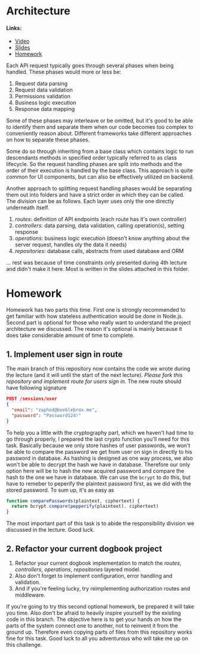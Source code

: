 # Architecture

#### Links:
- [Video](https://www.youtube.com/watch?v=WTjDXXl8nNc&list=PLfX7tWavkVjBVmmZOU5sWuyutpekJ6KNP&index=4)
- [Slides](https://docs.google.com/presentation/d/1DSO94OQoig2PJSDWmhupqDoLVEApFeFX4Az0gkJ88G0/edit#slide=id.g40dd3244bc_0_2)
- [Homework](#homework)

Each API request typically goes through several phases when being handled. These phases would more or less be:

 1. Request data parsing
 2. Request data validation
 3. Permissions validation
 4. Business logic execution
 5. Response data mapping

Some of these phases may interleave or be omitted, but it's good to be able to identify them and separate them
when our code becomes too complex to conveniently reason about. Different frameworks take different approaches
on how to separate these phases.

Some do so through inheriting from a base class which contains logic to run descendants methods in specified order
typically referred to as class lifecycle. So the request handling phases are split into methods and the order
of their execution is handled by the base class. This approach is quite common for UI components, but can also be effectively
utilized on backend.

Another approach to splitting request handling phases would be separating them out into folders and have a strict order
in which they can be called. The division can be as follows. Each layer uses only the one directly underneath itself.

1. *routes*: definition of API endpoints (each route has it's own controller)
2. *controllers*: data parsing, data validation, calling operation(s), setting response
3. *operations*: business logic execution (doesn't know anything about the server request, handles oly the data it needs)
4. *repositories*: database calls, abstracts from used database and ORM

... rest was because of time constraints only presented during 4th lecture and didn't make it here. Most is written
in the slides attached in this folder.

# Homework

Homework has two parts this time. First one is strongly recommended to get familiar with how stateless authentication would be done in Node.js. Second part is optional for those who really want to understand the project architecture we discussed. The reason it's optional is mainly because it does take considerable amount of time to complete.

## 1. Implement user sign in route

The main branch of this repository now contains the code we wrote during the lecture (and it will until the start of the next lecture). *Please fork this repository and implement route for users sign in.* The new route should have following signature

```json
POST /sessions/user
{
  "email": "zaphod@beeblebrox.me",
  "password": "Password124!"
}
```

To help you a little with the cryptography part, which we haven't had time to go through properly, I prepared the last crypto function you'll need for this task. Basically because we only store hashes of user passwords, we won't be able to compare the password we get from user on sign in directly to his password in database. As hashing is designed as one way process, we also won't be able to decrypt the hash we have in database. Therefore our only option here will be to hash the new acquired password and compare the hash to the one we have in database. We can use the `bcrypt` to do this, but have to remeber to peperify the plaintext password first, as we did with the stored password. To sum up, it's as easy as

```javascript
function comparePasswords(plaintext, ciphertext) {
  return bcrypt.compare(pepperify(plaintext), ciphertext)
}
```

The most important part of this task is to abide the responsibility division we discussed in the lecture. Good luck.

## 2. Refactor your current dogbook project

1. Refactor your current dogbook implementation to match the _routes_, _controllers_, _operations_, _repositories_ layered model.
2. Also don't forget to implement configuration, error handling and validation.
3. And if you're feeling lucky, try reimplementing authorization routes and middleware.

If you're going to try this second optional homework, be prepared it will take you time. Also don't be afraid to heavily inspire yourself by the existing code in this branch. The objective here is to get your hands on how the parts of the system connect one to another, not to reinvent it from the ground up. Therefore even copying parts of files from this repository works fine for this task. Good luck to all you adventurous who will take me up on this challenge.
